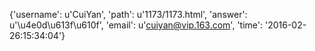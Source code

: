 {'username': u'CuiYan', 'path': u'1173/1173.html', 'answer': u'\u4e0d\u613f\u610f', 'email': u'cuiyan@vip.163.com', 'time': '2016-02-26:15:34:04'}